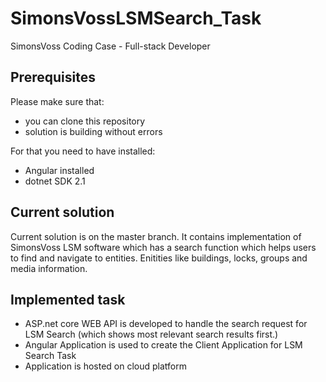 # SimonsVossLSMSearch_Task
SimonsVoss Coding Case - Full-stack Developer

## Prerequisites

Please make sure that:

- you can clone this repository
- solution is building without errors

For that you need to have installed:

- Angular installed
- dotnet SDK 2.1

## Current solution

Current solution is on the master branch. It contains implementation of SimonsVoss LSM software which has a search function which helps users to find and navigate to entities. Enitities like buildings, locks, groups and media information.

## Implemented task

* ASP.net core WEB API is developed to handle the search request for LSM Search (which shows most relevant search results first.)
* Angular Application is used to create the Client Application for LSM Search Task
* Application is hosted on cloud platform
